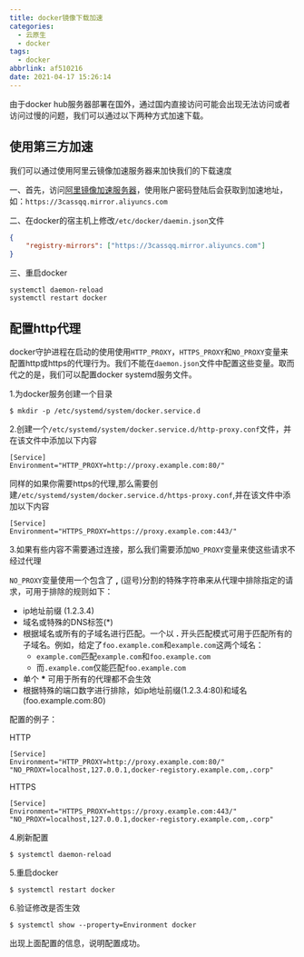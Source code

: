 ```yaml
---
title: docker镜像下载加速
categories:
  - 云原生
  - docker
tags:
  - docker
abbrlink: af510216
date: 2021-04-17 15:26:14
---
```

由于docker hub服务器部署在国外，通过国内直接访问可能会出现无法访问或者访问过慢的问题，我们可以通过以下两种方式加速下载。

## 使用第三方加速

我们可以通过使用阿里云镜像加速服务器来加快我们的下载速度

一、首先，访问[阿里镜像加速服务器](https://cr.console.aliyun.com/undefined/instances/mirrors)，使用账户密码登陆后会获取到加速地址，如：`https://3cassqq.mirror.aliyuncs.com`

二、在docker的宿主机上修改`/etc/docker/daemin.json`文件

```json
{
    "registry-mirrors": ["https://3cassqq.mirror.aliyuncs.com"]
}
```

<!-- more -->

三、重启docker

```shell
systemctl daemon-reload
systemctl restart docker
```



## 配置http代理

docker守护进程在启动的使用使用`HTTP_PROXY`，`HTTPS_PROXY`和`NO_PROXY`变量来配置http或https的代理行为。我们不能在`daemon.json`文件中配置这些变量。取而代之的是，我们可以配置docker systemd服务文件。

1.为docker服务创建一个目录

```shell
$ mkdir -p /etc/systemd/system/docker.service.d
```

2.创建一个`/etc/systemd/system/docker.service.d/http-proxy.conf`文件，并在该文件中添加以下内容

```shell
[Service]
Environment="HTTP_PROXY=http://proxy.example.com:80/"
```

同样的如果你需要https的代理,那么需要创建`/etc/systemd/system/docker.service.d/https-proxy.conf`,并在该文件中添加以下内容

```shell
[Service]
Environment="HTTPS_PROXY=https://proxy.example.com:443/"
```

3.如果有些内容不需要通过连接，那么我们需要添加`NO_PROXY`变量来使这些请求不经过代理

`NO_PROXY`变量使用一个包含了 **,** (逗号)分割的特殊字符串来从代理中排除指定的请求，可用于排除的规则如下：

* ip地址前缀 (1.2.3.4)
* 域名或特殊的DNS标签(*)
* 根据域名或所有的子域名进行匹配。一个以 **.** 开头匹配模式可用于匹配所有的子域名。例如，给定了`foo.example.com`和`example.com`这两个域名： 
  * `example.com`匹配`example.com`和`foo.example.com`
  * 而`.example.com`仅能匹配`foo.example.com`
* 单个 **\*** 可用于所有的代理都不会生效
* 根据特殊的端口数字进行排除，如ip地址前缀(1.2.3.4:80)和域名(foo.example.com:80)

配置的例子：

HTTP

```shell
[Service]
Environment="HTTP_PROXY=http://proxy.example.com:80/" "NO_PROXY=localhost,127.0.0.1,docker-registory.example.com,.corp"
```

HTTPS

```shell
[Service]
Environment="HTTPS_PROXY=https://proxy.example.com:443/" "NO_PROXY=localhost,127.0.0.1,docker-registory.example.com,.corp"
```

4.刷新配置

```shell
$ systemctl daemon-reload
```

5.重启docker

```shell
$ systemctl restart docker
```

6.验证修改是否生效

```
$ systemctl show --property=Environment docker
```

出现上面配置的信息，说明配置成功。